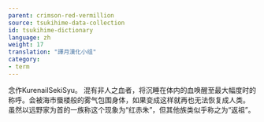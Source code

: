 ```yaml
---
parent: crimson-red-vermillion
source: tsukihime-data-collection
id: tsukihime-dictionary
language: zh
weight: 17
translation: "譯月漢化小组"
category:
- term
---
```


念作KurenaiISekiSyu。
混有非人之血者，将沉睡在体内的血唤醒至最大幅度时的称呼。会被海市蜃楼般的雾气包围身体，如果变成这样就再也无法恢复成人类。
虽然以远野家为首的一族称这个现象为“红赤朱”，但其他族类似乎称之为“返祖”。
